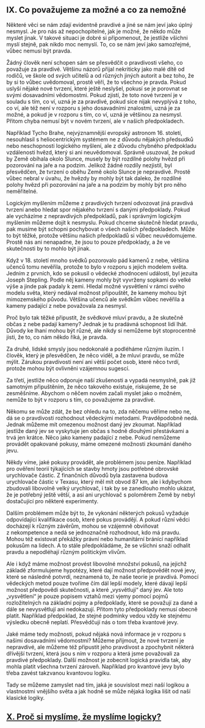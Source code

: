 ## IX. Co považujeme za možné a co za nemožné

Některé věci se nám zdají evidentně pravdivé a jiné se nám jeví jako úplný nesmysl.
Je pro nás až nepochopitelné, jak je možné, že někdo může myslet jinak.
V takové situaci je dobré si připomenout, že jestliže všichni myslí stejně, pak nikdo moc nemyslí.
To, co se nám jeví jako samozřejmé, vůbec nemusí být pravda.

Žádný člověk není schopen sám se přesvědčit o pravdivosti všeho, co považuje za pravdivé.
Většinu názorů přijal nekriticky jako malé dítě od rodičů, ve škole od svých učitelů
a od různých jiných autorit a bez toho, že by si to vůbec uvědomoval, prostě věří,
že to všechno je pravda. Pokud uslyší nějaké nové tvrzení, které ještě neslyšel,
pokusí se je porovnat se svými dosavadními vědomostmi. Pokud zjistí, že toto nové tvrzení
je v souladu s tím, co ví, uzná je za pravdivé, pokud sice nijak nevyplývá z toho,
co ví, ale též není v rozporu s jeho dosavadními znalostmi, uzná je za možné,
a pokud je v rozporu s tím, co ví, uzná je většinou za nesmysl. Přitom chyba nemusí být
v novém tvrzení, ale v našich předpokladech.

Například Tycho Brahe, nejvýznamnější evropský astronom 16. století, nesouhlasil
s heliocentrickým systémem ne z důvodu nějakých předsudků nebo neschopnosti logického myšlení,
ale z důvodu chybného předpokladu vzdálenosti hvězd, který si ani neuvědomoval.
Správně usuzoval, že pokud by Země obíhala okolo Slunce, musely by být rozdílné
polohy hvězd při pozorování na jaře a na podzim. Jelikož žádné rozdíly nezjistil,
byl přesvědčen, že tvrzení o oběhu Země okolo Slunce je nepravdivé. Prostě
vůbec nebral v úvahu, že hvězdy by mohly být tak daleko, že rozdílné polohy hvězd
při pozorování na jaře a na podzim by mohly být pro něho neměřitelné.

Logickým myšlením můžeme z pravdivých tvrzení odvozovat jiná pravdivá tvrzení
anebo hledat spor nějakého tvrzení s danými předpoklady. Pokud ale vycházíme
z nepravdivých předpokladů, pak i správným logickým myšlením můžeme dojít k nesmyslu.
Pokud chceme skutečně hledat pravdu, pak musíme být schopni pochybovat o všech našich
předpokladech. Může to být těžké, protože většinu našich předpokladů si vůbec neuvědomujeme.
Prostě nás ani nenapadne, že jsou to pouze předpoklady, a že ve skutečnosti by to mohlo být jinak.

Když v 18. století mnoho svědků pozorovalo pád kamenů z nebe, většina učenců tomu nevěřila,
protože to bylo v rozporu s jejich modelem světa. Jedním z prvních, kdo se pokusil
o vědecké zhodnocení události, byl jezuita Joseph Stepling. Podle něj kameny mohly být
vyvrženy sopkami do velké výše a jinde pak padaly k zemi. Hledal možné vysvětlení
v rámci svého modelu světa, který nedával možnost připouštět, že kameny mohou být
mimozemského původu. Většina učenců ale svědkům vůbec nevěřila a kameny padající z nebe
považovala za nesmysl.

Proč bylo tak těžké připustit, že svědkové mluví pravdu, a že skutečně občas z nebe padají kameny?
Jednak je tu pradávná schopnost lidí lhát. Důvody ke lhaní mohou být různé,
ale nikdy si nemůžeme být stoprocentně jisti, že to, co nám někdo říká, je pravda.

Za druhé, lidské smysly jsou nedokonalé a podléháme různým iluzím. I člověk, který je přesvědčen,
že něco viděl, a že mluví pravdu, se může mýlit. Zárukou pravdivosti není ani větší počet osob,
které něco tvrdí, protože mohou být ovlivněni vzájemnou sugescí.

Za třetí, jestliže něco odporuje naší zkušenosti a vypadá nesmyslně, pak již samotným připuštěním,
že něco takového existuje, riskujeme, že se zesměšníme. Abychom o něčem novém začali myslet
jako o možném, nemůže to být v rozporu s tím, co považujeme za pravdivé.

Někomu se může zdát, že bez ohledu na to, zda něčemu věříme nebo ne, dá se o pravdivosti
rozhodnout vědeckými metodami. Pravděpodobně nedá. Jednak můžeme mít omezenou možnost
daný jev zkoumat. Například jestliže daný jev se vyskytuje jen občas s hodně dlouhými přestávkami
a trvá jen krátce. Něco jako kameny padající z nebe. Pokud nemůžeme provádět opakované pokusy,
máme omezené možnosti zkoumání daného jevu.

Někdy víme, jaké pokusy provádět, ale problémem jsou peníze. Například pro ověření teorií
týkajících se stavby hmoty jsou potřebné obrovské urychlovače částic. Z finančních důvodů
byla zastavena budova urychlovače částic v Texasu, který měl mít obvod 87 km,
ale i kdybychom zbudovali libovolně velký urychlovač, i tak  by se zanedlouho mohlo ukázat,
že je potřebný ještě větší, a asi ani urychlovač s poloměrem Země by nebyl dostačující
pro některé experimenty.

Dalším problémem může být to, že vykonání některých pokusů vyžaduje odpovídající kvalifikace osob,
které pokus provádějí. A pokud různí vědci docházejí k různým závěrům, mohou se
vzájemně obviňovat z nekompetence a nedá se jednoznačně rozhodnout, kdo má pravdu.
Mohou též existovat překážky právní nebo humanitární bránící například pokusům na lidech.
A to stále předpokládáme, že se všichni snaží odhalit pravdu a nepodléhají různým politickým vlivům.

Ale i když máme možnost provést libovolné množství pokusů, na jejichž základě zformulujeme hypotézy,
které dají možnost předpovědět nové jevy, které se následně potvrdí, neznamená to, že naše teorie
je pravdivá. Pomocí vědeckých metod pouze tvoříme čím dál lepší modely, které dávají lepší možnost
předpovědi skutečnosti, a které „vysvětlují“ daný jev. Ale toto „vysvětlení“ je pouze popisem vztahů
mezi vjemy pomocí pojmů rozložitelných na základní pojmy a předpoklady, které se považují za dané
a dále se nevysvětlují ani nedokazují. Přitom tyto předpoklady nemusí obecně platit.
Například předpoklad, že stejné podmínky vedou vždy ke stejnému výsledku obecně neplatí.
Přesvědčují nás o tom třeba kvantové jevy.

Jaké máme tedy možnosti, pokud nějaká nová informace je v rozporu s našimi dosavadními vědomostmi?
Můžeme přijmout, že nové tvrzení je nepravdivé, ale můžeme též připustit jeho pravdivost
a zpochybnit některá dřívější tvrzení, která jsou s ním v rozporu a která jsme považovali
za pravdivé předpoklady. Další možnost je zobecnit logická pravidla tak, aby mohla platit
všechna tvrzení zároveň. Například pro kvantové jevy bylo třeba zavést takzvanou kvantovou logiku.

Tady se můžeme zamyslet nad tím, jaká je souvislost mezi naší logikou a vlastnostmi vnějšího světa
a jak hodně se může nějaká logika lišit od naší klasické logiky.

## [X. Proč si myslíme, že myslíme logicky?](rozdzial10)
